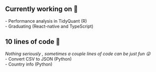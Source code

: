 <h2>Currently working on 🌺</h2>
- Performance analysis in TidyQuant (R)<br>
- Graduating (React-native and TypeScript)

<h2>10 lines of code 🌴 </h2>
<i> Nothing seriously , sometimes a couple lines of code can be just fun 😜</i> <br>
- Convert CSV to JSON (Python)<br>
- Country info (Python)

<!-- <h2>Hmmhhhh this is interesting👀</h2>
<i>Front end development, data preproccessing,modelling, basic of statistics, data cleaning, machine learning, artificial intelligence,books , hiking and nature </I> <br>
In process project: Stock market dashboard<br>
Current frequency: Spare time, i think its fun ^^ <br>
Daily brainfarts 🔥: Where can I find a mini palmtree? How cool would it be if Sonic was alive ? Would Marcus Aurelius also likes water with sprakle ? #@%#@ I should have known that's the reason of my bug, im dumb ! What if dogs could talk?<br>


 -->
